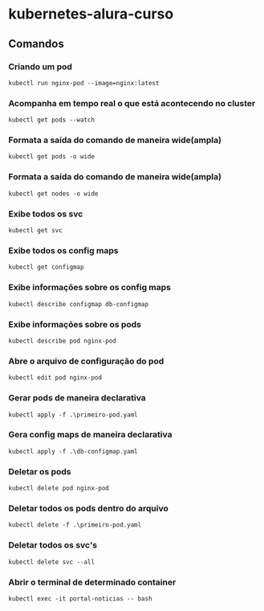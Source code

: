 # kubernetes-alura-curso

## Comandos

### Criando um pod
```
kubectl run nginx-pod --image=nginx:latest
```

### Acompanha em tempo real o que está acontecendo no cluster
```
kubectl get pods --watch
```

### Formata a saída do comando de maneira wide(ampla)
```
kubectl get pods -o wide
```

### Formata a saída do comando de maneira wide(ampla)
```
kubectl get nodes -o wide
```

### Exibe todos os svc
```
kubectl get svc
```

### Exibe todos os config maps
```
kubectl get configmap
```

### Exibe informações sobre os config maps
```
kubectl describe configmap db-configmap
```

### Exibe informações sobre os pods

```
kubectl describe pod nginx-pod
```

### Abre o arquivo de configuração do pod
```
kubectl edit pod nginx-pod
```

### Gerar pods de maneira declarativa
```
kubectl apply -f .\primeiro-pod.yaml
```

### Gera config maps de maneira declarativa
```
kubectl apply -f .\db-configmap.yaml
```

### Deletar os pods
```
kubectl delete pod nginx-pod
```

### Deletar todos os pods dentro do arquivo
```
kubectl delete -f .\primeiro-pod.yaml
```

### Deletar todos os svc's
```
kubectl delete svc --all
```

### Abrir o terminal de determinado container
```
kubectl exec -it portal-noticias -- bash
```